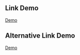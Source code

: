 ## Link Demo
<a href="http://syafii.pilkupildev.my.id" target="_blank">Demo</a>

## Alternative Link Demo
<a href="https://muhamadsyafii.github.io/" target="_blank">Demo</a>
